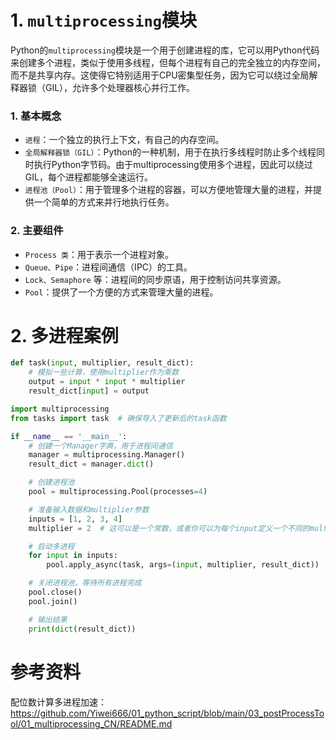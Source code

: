 # 1. `multiprocessing`模块


Python的`multiprocessing`模块是一个用于创建进程的库，它可以用Python代码来创建多个进程，类似于使用多线程，但每个进程有自己的完全独立的内存空间，而不是共享内存。这使得它特别适用于CPU密集型任务，因为它可以绕过全局解释器锁（GIL），允许多个处理器核心并行工作。

### 1. 基本概念

- `进程`：一个独立的执行上下文，有自己的内存空间。
- `全局解释器锁（GIL）`：Python的一种机制，用于在执行多线程时防止多个线程同时执行Python字节码。由于multiprocessing使用多个进程，因此可以绕过GIL，每个进程都能够全速运行。
- `进程池（Pool）`：用于管理多个进程的容器，可以方便地管理大量的进程，并提供一个简单的方式来并行地执行任务。


### 2. 主要组件

- `Process 类`：用于表示一个进程对象。
- `Queue、Pipe`：进程间通信（IPC）的工具。
- `Lock、Semaphore` 等：进程间的同步原语，用于控制访问共享资源。
- `Pool`：提供了一个方便的方式来管理大量的进程。






# 2. 多进程案例


```py
def task(input, multiplier, result_dict):
    # 模拟一些计算，使用multiplier作为乘数
    output = input * input * multiplier
    result_dict[input] = output
```



```py
import multiprocessing
from tasks import task  # 确保导入了更新后的task函数

if __name__ == '__main__':
    # 创建一个Manager字典，用于进程间通信
    manager = multiprocessing.Manager()
    result_dict = manager.dict()

    # 创建进程池
    pool = multiprocessing.Pool(processes=4)

    # 准备输入数据和multiplier参数
    inputs = [1, 2, 3, 4]
    multiplier = 2  # 这可以是一个常数，或者你可以为每个input定义一个不同的multiplier

    # 启动多进程
    for input in inputs:
        pool.apply_async(task, args=(input, multiplier, result_dict))

    # 关闭进程池，等待所有进程完成
    pool.close()
    pool.join()

    # 输出结果
    print(dict(result_dict))
```










# 参考资料

配位数计算多进程加速：https://github.com/Yiwei666/01_python_script/blob/main/03_postProcessTool/01_multiprocessing_CN/README.md





